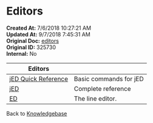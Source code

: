 # Editors

**Created At:** 7/6/2018 10:27:21 AM  
**Updated At:** 9/7/2018 7:45:31 AM  
**Original Doc:** [editors](https://docs.jbase.com/46994-editor/editors)  
**Original ID:** 325730  
**Internal:** No  

| **Editors** |   |
| --- | --- |
| [jED Quick Reference](./../jed-quick-reference/README.md) | Basic commands for jED |
| [jED](./../jed/README.md) | Complete reference |
| [ED](./../ed/README.md) | The line editor. |

Back to [Knowledgebase](./../README.md)

